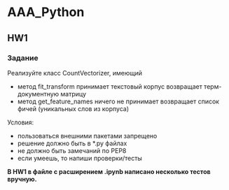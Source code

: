 # AAA_Python

## HW1
### Задание

Реализуйте класс CountVectorizer, имеющий
- метод fit_transform 
    принимает текстовый корпус
    возвращает терм-документную матрицу
- метод get_feature_names
    ничего не принимает
    возвращает список фичей (уникальных слов из корпуса)

Условия:
- пользоваться внешними пакетами запрещено
- решение должно быть в *.py файлах
- не должно быть замечаний по PEP8
- если умеешь, то напиши проверки/тесты

**В HW1 в файле с расширением .ipynb написано несколько тестов вручную.**
